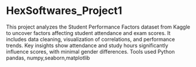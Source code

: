 # HexSoftwares_Project1
This project analyzes the Student Performance Factors dataset from Kaggle to uncover factors affecting student attendance and exam scores. It includes data cleaning, visualization of correlations, and performance trends. Key insights show attendance and study hours significantly influence scores, with minimal gender differences.
Tools used Python pandas, numpy,seaborn,matplotlib 
